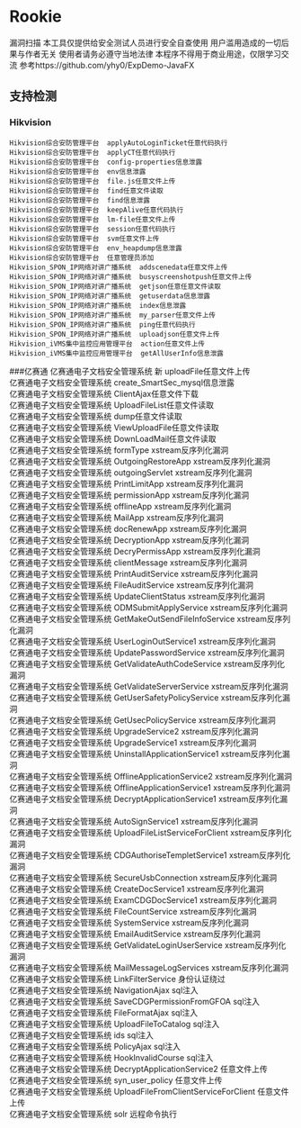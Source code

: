 # Rookie
漏洞扫描
本工具仅提供给安全测试人员进行安全自查使用
用户滥用造成的一切后果与作者无关
使用者请务必遵守当地法律
本程序不得用于商业用途，仅限学习交流
参考https://github.com/yhy0/ExpDemo-JavaFX
## 支持检测
### Hikvision
	Hikvision综合安防管理平台  applyAutoLoginTicket任意代码执行 	 
	Hikvision综合安防管理平台  applyCT任意代码执行 	 
	Hikvision综合安防管理平台  config-properties信息泄露 	 
	Hikvision综合安防管理平台  env信息泄露 	 
	Hikvision综合安防管理平台  file.js任意文件上传 	 
	Hikvision综合安防管理平台  find任意文件读取 	 
	Hikvision综合安防管理平台  find信息泄露 	 
	Hikvision综合安防管理平台  keepAlive任意代码执行 	 
	Hikvision综合安防管理平台  lm-file任意文件上传 	 
	Hikvision综合安防管理平台  session任意代码执行 	 
	Hikvision综合安防管理平台  svm任意文件上传 	 
	Hikvision综合安防管理平台  env_heapdump信息泄露 	 
	Hikvision综合安防管理平台  任意管理员添加 	 
	Hikvision_SPON_IP网络对讲广播系统  addscenedata任意文件上传 	 
	Hikvision_SPON_IP网络对讲广播系统  busyscreenshotpush任意文件上传 	 
	Hikvision_SPON_IP网络对讲广播系统  getjson任意任意文件读取 	 
	Hikvision_SPON_IP网络对讲广播系统  getuserdata信息泄露 	 
	Hikvision_SPON_IP网络对讲广播系统  index信息泄露 	 
	Hikvision_SPON_IP网络对讲广播系统  my_parser任意文件上传 	 
	Hikvision_SPON_IP网络对讲广播系统  ping任意代码执行 	 
	Hikvision_SPON_IP网络对讲广播系统  uploadjson任意文件上传 	 
	Hikvision_iVMS集中监控应用管理平台  action任意文件上传 	 
	Hikvision_iVMS集中监控应用管理平台  getAllUserInfo信息泄露 

###亿赛通
        亿赛通电子文档安全管理系统 新 uploadFile任意文件上传 	 
	亿赛通电子文档安全管理系统 create_SmartSec_mysql信息泄露 	 
	亿赛通电子文档安全管理系统 ClientAjax任意文件下载 	 
	亿赛通电子文档安全管理系统 UploadFileList任意文件读取 	 
	亿赛通电子文档安全管理系统 dump任意文件读取 	 
	亿赛通电子文档安全管理系统 ViewUploadFile任意文件读取 	 
	亿赛通电子文档安全管理系统 DownLoadMail任意文件读取 	 
	亿赛通电子文档安全管理系统 formType xstream反序列化漏洞 	 
	亿赛通电子文档安全管理系统 OutgoingRestoreApp xstream反序列化漏洞 	 
	亿赛通电子文档安全管理系统 outgoingServlet xstream反序列化漏洞 	 
	亿赛通电子文档安全管理系统 PrintLimitApp xstream反序列化漏洞 	 
	亿赛通电子文档安全管理系统 permissionApp xstream反序列化漏洞 	 
	亿赛通电子文档安全管理系统 offlineApp xstream反序列化漏洞 	 
	亿赛通电子文档安全管理系统 MailApp xstream反序列化漏洞 	 
	亿赛通电子文档安全管理系统 docRenewApp xstream反序列化漏洞 	 
	亿赛通电子文档安全管理系统 DecryptionApp xstream反序列化漏洞 	 
	亿赛通电子文档安全管理系统 DecryPermissApp xstream反序列化漏洞 	 
	亿赛通电子文档安全管理系统 clientMessage xstream反序列化漏洞 	 
	亿赛通电子文档安全管理系统 PrintAuditService xstream反序列化漏洞 	 
	亿赛通电子文档安全管理系统 FileAuditService xstream反序列化漏洞 	 
	亿赛通电子文档安全管理系统 UpdateClientStatus xstream反序列化漏洞 	 
	亿赛通电子文档安全管理系统 ODMSubmitApplyService xstream反序列化漏洞 	 
	亿赛通电子文档安全管理系统 GetMakeOutSendFileInfoService xstream反序列化漏洞 	 
	亿赛通电子文档安全管理系统 UserLoginOutService1 xstream反序列化漏洞 	 
	亿赛通电子文档安全管理系统 UpdatePasswordService xstream反序列化漏洞 	 
	亿赛通电子文档安全管理系统 GetValidateAuthCodeService xstream反序列化漏洞 	 
	亿赛通电子文档安全管理系统 GetValidateServerService xstream反序列化漏洞 	 
	亿赛通电子文档安全管理系统 GetUserSafetyPolicyService xstream反序列化漏洞 	 
	亿赛通电子文档安全管理系统 GetUsecPolicyService xstream反序列化漏洞 	 
	亿赛通电子文档安全管理系统 UpgradeService2 xstream反序列化漏洞 	 
	亿赛通电子文档安全管理系统 UpgradeService1 xstream反序列化漏洞 	 
	亿赛通电子文档安全管理系统 UninstallApplicationService1 xstream反序列化漏洞 	 
	亿赛通电子文档安全管理系统 OfflineApplicationService2 xstream反序列化漏洞 	 
	亿赛通电子文档安全管理系统 OfflineApplicationService1 xstream反序列化漏洞 	 
	亿赛通电子文档安全管理系统 DecryptApplicationService1 xstream反序列化漏洞 	 
	亿赛通电子文档安全管理系统 AutoSignService1 xstream反序列化漏洞 	 
	亿赛通电子文档安全管理系统 UploadFileListServiceForClient xstream反序列化漏洞 	 
	亿赛通电子文档安全管理系统 CDGAuthoriseTempletService1 xstream反序列化漏洞 	 
	亿赛通电子文档安全管理系统 SecureUsbConnection xstream反序列化漏洞 	 
	亿赛通电子文档安全管理系统 CreateDocService1 xstream反序列化漏洞 	 
	亿赛通电子文档安全管理系统 ExamCDGDocService1 xstream反序列化漏洞 	 
	亿赛通电子文档安全管理系统 FileCountService xstream反序列化漏洞 	 
	亿赛通电子文档安全管理系统 SystemService xstream反序列化漏洞 	 
	亿赛通电子文档安全管理系统 EmailAuditService xstream反序列化漏洞 	 
	亿赛通电子文档安全管理系统 GetValidateLoginUserService xstream反序列化漏洞 	 
	亿赛通电子文档安全管理系统 MailMessageLogServices xstream反序列化漏洞 	 
	亿赛通电子文档安全管理系统 LinkFilterService 身份认证绕过 	 
	亿赛通电子文档安全管理系统 NavigationAjax sql注入 	 
	亿赛通电子文档安全管理系统 SaveCDGPermissionFromGFOA sql注入 	 
	亿赛通电子文档安全管理系统 FileFormatAjax sql注入 	 
	亿赛通电子文档安全管理系统 UploadFileToCatalog sql注入 	 
	亿赛通电子文档安全管理系统 ids sql注入 	 
	亿赛通电子文档安全管理系统 PolicyAjax sql注入 	 
	亿赛通电子文档安全管理系统 HookInvalidCourse sql注入 	 
	亿赛通电子文档安全管理系统 DecryptApplicationService2 任意文件上传 	 
	亿赛通电子文档安全管理系统 syn_user_policy 任意文件上传 	 
	亿赛通电子文档安全管理系统 UploadFileFromClientServiceForClient 任意文件上传 	 
	亿赛通电子文档安全管理系统 solr 远程命令执行
 
